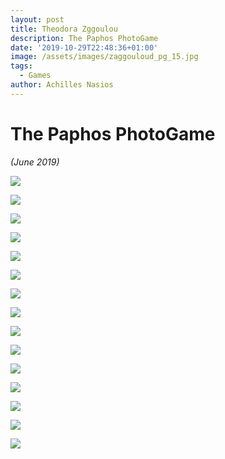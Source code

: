 ```yaml
---
layout: post
title: Theodora Zggoulou
description: The Paphos PhotoGame
date: '2019-10-29T22:48:36+01:00'
image: /assets/images/zaggouloud_pg_15.jpg
tags:
  - Games
author: Achilles Nasios
---
```

# The Paphos PhotoGame

_(June 2019)_

![](/assets/images/zaggouloud_pg_01.jpg)

![](/assets/images/zaggouloud_pg_02.jpg)

![](/assets/images/zaggouloud_pg_03.jpg)

![](/assets/images/zaggouloud_pg_04.jpg)

![](/assets/images/zaggouloud_pg_05.jpg)

![](/assets/images/zaggouloud_pg_06.jpg)

![](/assets/images/zaggouloud_pg_07.jpg)

![](/assets/images/zaggouloud_pg_08.jpg)

![](/assets/images/zaggouloud_pg_09.jpg)

![](/assets/images/zaggouloud_pg_10.jpg)

![](/assets/images/zaggouloud_pg_11.jpg)

![](/assets/images/zaggouloud_pg_12.jpg)

![](/assets/images/zaggouloud_pg_13.jpg)

![](/assets/images/zaggouloud_pg_14.jpg)

![](/assets/images/zaggouloud_pg_15.jpg)
